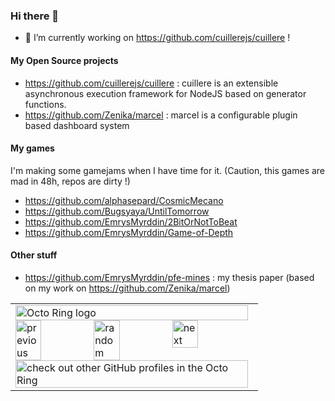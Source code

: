 ### Hi there 👋

<!--
**EmrysMyrddin/EmrysMyrddin** is a ✨ _special_ ✨ repository because its `README.md` (this file) appears on your GitHub profile.

Here are some ideas to get you started:

- 🌱 I’m currently learning ...
- 👯 I’m looking to collaborate on ...
- 🤔 I’m looking for help with ...
- 💬 Ask me about ...
- 📫 How to reach me: ...
- 😄 Pronouns: ...
- ⚡ Fun fact: ...
-->


- 🔭 I’m currently working on https://github.com/cuillerejs/cuillere !

#### My Open Source projects

 - https://github.com/cuillerejs/cuillere : cuillere is an extensible asynchronous execution framework for NodeJS based on generator functions.
 - https://github.com/Zenika/marcel : marcel is a configurable plugin based dashboard system

#### My games

I'm making some gamejams when I have time for it. (Caution, this games are mad in 48h, repos are dirty !)

 - https://github.com/alphasepard/CosmicMecano
 - https://github.com/Bugsyaya/UntilTomorrow
 - https://github.com/EmrysMyrddin/2BitOrNotToBeat
 - https://github.com/EmrysMyrddin/Game-of-Depth
 
#### Other stuff

 - https://github.com/EmrysMyrddin/pfe-mines : my thesis paper (based on my work on https://github.com/Zenika/marcel)

<table><tbody><tr><td><a href="https://octo-ring.com/"><img src="https://octo-ring.com/static/img/widget/top.png" width="99%" alt="Octo Ring logo" align="top"></a><br><a href="https://octo-ring.com/p/EmrysMyrddin/prev"><img src="https://octo-ring.com/static/img/widget/prev.png" width="33%" alt="previous" align="top" title="previous profile"></a><a href="https://octo-ring.com/p/EmrysMyrddin/random"><img src="https://octo-ring.com/static/img/widget/random.png" width="33%" alt="random" align="top" title="random profile"></a><a href="https://octo-ring.com/p/EmrysMyrddin/next"><img src="https://octo-ring.com/static/img/widget/next.png" width="33%" alt="next" align="top" title="next profile"></a><br><a href="https://octo-ring.com/"><img src="https://octo-ring.com/static/img/widget/bottom.png" width="99%" alt="check out other GitHub profiles in the Octo Ring" align="top"></a></td></tr></tbody></table>
